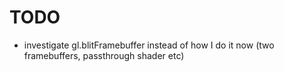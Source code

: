# TODO

- investigate gl.blitFramebuffer instead of how I do it now (two framebuffers, passthrough shader etc)
